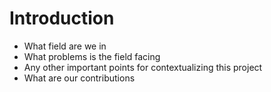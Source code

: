 # Introduction

- What field are we in
- What problems is the field facing
- Any other important points for contextualizing this project
- What are our contributions
